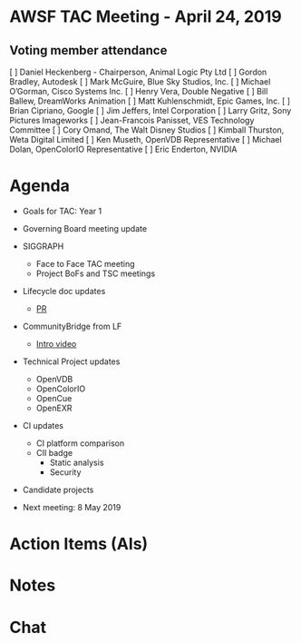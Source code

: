 # AWSF TAC Meeting - April 24, 2019

## Voting member attendance

[ ] Daniel Heckenberg - Chairperson, Animal Logic Pty Ltd
[ ] Gordon Bradley, Autodesk
[ ] Mark McGuire, Blue Sky Studios, Inc.
[ ] Michael O’Gorman, Cisco Systems Inc.
[ ] Henry Vera, Double Negative
[ ] Bill Ballew, DreamWorks Animation
[ ] Matt Kuhlenschmidt, Epic Games, Inc.
[ ] Brian Cipriano, Google
[ ] Jim Jeffers, Intel Corporation
[ ] Larry Gritz, Sony Pictures Imageworks
[ ] Jean-Francois Panisset, VES Technology Committee
[ ] Cory Omand, The Walt Disney Studios
[ ] Kimball Thurston, Weta Digital Limited
[ ] Ken Museth, OpenVDB Representative
[ ] Michael Dolan, OpenColorIO Representative
[ ] Eric Enderton, NVIDIA

# Agenda

- Goals for TAC: Year 1

- Governing Board meeting update

- SIGGRAPH
  - Face to Face TAC meeting
  - Project BoFs and TSC meetings 

- Lifecycle doc updates
  - [PR](https://github.com/AcademySoftwareFoundation/tac/pull/36)

- CommunityBridge from LF
  - [Intro video](https://www.youtube.com/watch?v=feKDfwqNnCM&feature=youtu.be&list=PLbzoR-pLrL6qAgIuy5ft7CNWD7UQ4XdIS&t=2376)

- Technical Project updates
  - OpenVDB
  - OpenColorIO
  - OpenCue
  - OpenEXR

- CI updates
  - CI platform comparison
  - CII badge
    - Static analysis
    - Security

- Candidate projects
  
- Next meeting: 8 May 2019

# Action Items (AIs)

# Notes

# Chat

